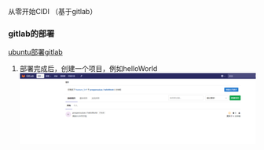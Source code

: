 从零开始CIDI （基于gitlab）

### gitlab的部署

[ubuntu部署gitlab](https://blog.csdn.net/qq_34382962/article/details/111673754)

1. 部署完成后，创建一个项目，例如helloWorld  
![image](https://github.com/ProsperousLi/golang-deep-learn/blob/main/CIDI/pictures/gitlabProject.png)
